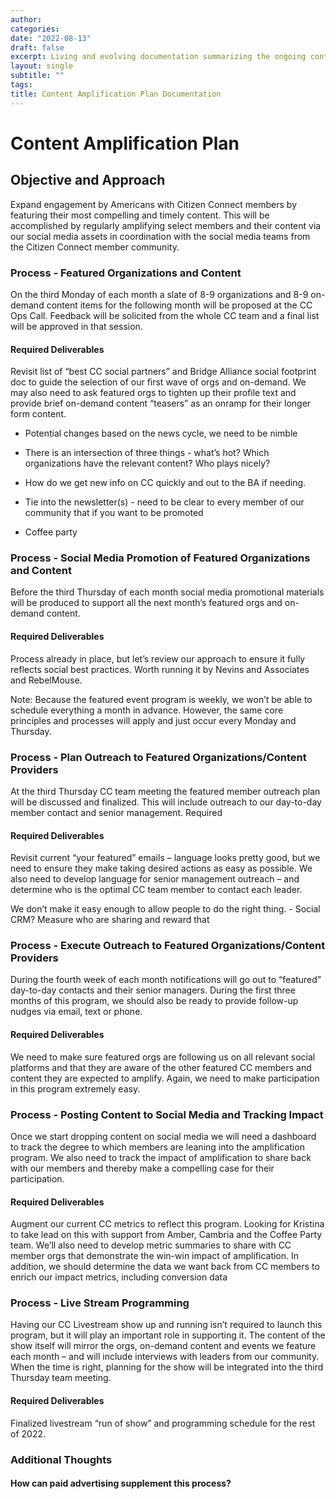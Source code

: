 ```yaml
---
author: 
categories:
date: "2022-08-13"
draft: false
excerpt: Living and evolving documentation summarizing the ongoing content amplification plan.
layout: single
subtitle: ""
tags:
title: Content Amplification Plan Documentation
---
```


# Content Amplification Plan

## Objective and Approach

Expand engagement by Americans with Citizen Connect members by featuring their most compelling and timely content. This will be accomplished by regularly amplifying select members and their content via our social media assets in coordination with the social media teams from the Citizen Connect member community.

### Process - Featured Organizations and Content

On the third Monday of each month a slate of 8-9 organizations and 8-9 on-demand content items for the following month will be proposed at the CC Ops Call. Feedback will be solicited from the whole CC team and a final list will be approved in that session. 

#### Required Deliverables

Revisit list of “best CC social partners” and Bridge Alliance social footprint doc to guide the selection of our first wave of orgs and on-demand. We may also need to ask featured orgs to tighten up their profile text and provide brief on-demand content “teasers” as an onramp for their longer form content.

+ Potential changes based on the news cycle, we need to be nimble

+ There is an intersection of three things - what’s hot? Which organizations have the relevant content? Who plays nicely?

+ How do we get new info on CC quickly and out to the BA if needing.

+ Tie into the newsletter(s) - need to be clear to every member of our community that if you want to be promoted

+ Coffee party

### Process - Social Media Promotion of Featured Organizations and Content

Before the third Thursday of each month social media promotional materials will be produced to support all the next month’s featured orgs and on-demand content. 

#### Required Deliverables

Process already in place, but let’s review our approach to ensure it fully reflects social best practices. Worth running it by Nevins and Associates and RebelMouse.

Note: Because the featured event program is weekly, we won’t be able to schedule everything a month in advance.  However, the same core principles and processes will apply and just occur every Monday and Thursday.

### Process - Plan Outreach to Featured Organizations/Content Providers

At the third Thursday CC team meeting the featured member outreach plan will be discussed and finalized. This will include outreach to our day-to-day member contact and senior management. Required 
#### Required Deliverables

Revisit current “your featured” emails – language looks pretty good, but we need to ensure they make taking desired actions as easy as possible.  We also need to develop language for senior management outreach – and determine who is the optimal CC team member to contact each leader.

We don’t make it easy enough to allow people to do the right thing. - Social CRM? Measure who are sharing and reward that

### Process - Execute Outreach to Featured Organizations/Content Providers

During the fourth week of each month notifications will go out to “featured” day-to-day contacts and their senior managers. During the first three months of this program, we should also be ready to provide follow-up nudges via email, text or phone. 

#### Required Deliverables

We need to make sure featured orgs are following us on all relevant social platforms and that they are aware of the other featured CC members and content they are expected to amplify. Again, we need to make participation in this program extremely easy.

### Process - Posting Content to Social Media and Tracking Impact

Once we start dropping content on social media we will need a dashboard to track the degree to which members are leaning into the amplification program. We also need to track the impact of amplification to share back with our members and thereby make a compelling case for their participation. 

#### Required Deliverables

Augment our current CC metrics to reflect this program. Looking for Kristina to take lead on this with support from Amber, Cambria and the Coffee Party team. We’ll also need to develop metric summaries to share with CC member orgs that demonstrate the win-win impact of amplification. In addition, we should determine the data we want back from CC members to enrich our impact metrics, including conversion data

### Process - Live Stream Programming

Having our CC Livestream show up and running isn’t required to launch this program, but it will play an important role in supporting it. The content of the show itself will mirror the orgs, on-demand content and events we feature each month – and will include interviews with leaders from our community. When the time is right, planning for the show will be integrated into the third Thursday team meeting. 

#### Required Deliverables

Finalized livestream “run of show” and programming schedule for the rest of 2022.


### Additional Thoughts

#### How can paid advertising supplement this process?

